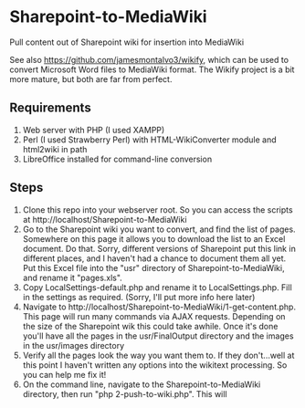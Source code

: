 Sharepoint-to-MediaWiki
=======================

Pull content out of Sharepoint wiki for insertion into MediaWiki

See also https://github.com/jamesmontalvo3/wikify, which can be used to convert Microsoft Word files to MediaWiki format. The Wikify project is a bit more mature, but both are far from perfect.

## Requirements
1. Web server with PHP (I used XAMPP)
2. Perl (I used Strawberry Perl) with HTML-WikiConverter module and html2wiki in path
3. LibreOffice installed for command-line conversion

## Steps

1. Clone this repo into your webserver root. So you can access the scripts at http://localhost/Sharepoint-to-MediaWiki
2. Go to the Sharepoint wiki you want to convert, and find the list of pages. Somewhere on this page it allows you to download the list to an Excel document. Do that. Sorry, different versions of Sharepoint put this link in different places, and I haven't had a chance to document them all yet. Put this Excel file into the "usr" directory of Sharepoint-to-MediaWiki, and rename it "pages.xls".
3. Copy LocalSettings-default.php and rename it to LocalSettings.php. Fill in the settings as required. (Sorry, I'll put more info here later)
4. Navigate to http://localhost/Sharepoint-to-MediaWiki/1-get-content.php. This page will run many commands via AJAX requests. Depending on the size of the Sharepoint wik this could take awhile. Once it's done you'll have all the pages in the usr/FinalOutput directory and the images in the usr/images directory
5. Verify all the pages look the way you want them to. If they don't...well at this point I haven't written any options into the wikitext processing. So you can help me fix it!
6. On the command line, navigate to the Sharepoint-to-MediaWiki directory, then run "php 2-push-to-wiki.php". This will 
